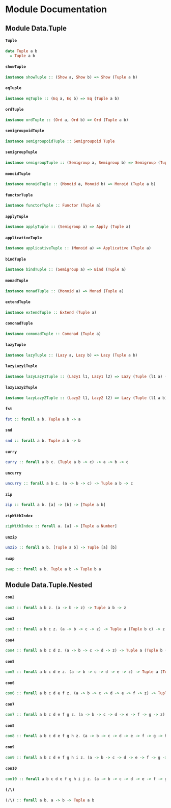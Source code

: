 # Module Documentation

## Module Data.Tuple

#### `Tuple`

``` purescript
data Tuple a b
  = Tuple a b
```


#### `showTuple`

``` purescript
instance showTuple :: (Show a, Show b) => Show (Tuple a b)
```


#### `eqTuple`

``` purescript
instance eqTuple :: (Eq a, Eq b) => Eq (Tuple a b)
```


#### `ordTuple`

``` purescript
instance ordTuple :: (Ord a, Ord b) => Ord (Tuple a b)
```


#### `semigroupoidTuple`

``` purescript
instance semigroupoidTuple :: Semigroupoid Tuple
```


#### `semigroupTuple`

``` purescript
instance semigroupTuple :: (Semigroup a, Semigroup b) => Semigroup (Tuple a b)
```


#### `monoidTuple`

``` purescript
instance monoidTuple :: (Monoid a, Monoid b) => Monoid (Tuple a b)
```


#### `functorTuple`

``` purescript
instance functorTuple :: Functor (Tuple a)
```


#### `applyTuple`

``` purescript
instance applyTuple :: (Semigroup a) => Apply (Tuple a)
```


#### `applicativeTuple`

``` purescript
instance applicativeTuple :: (Monoid a) => Applicative (Tuple a)
```


#### `bindTuple`

``` purescript
instance bindTuple :: (Semigroup a) => Bind (Tuple a)
```


#### `monadTuple`

``` purescript
instance monadTuple :: (Monoid a) => Monad (Tuple a)
```


#### `extendTuple`

``` purescript
instance extendTuple :: Extend (Tuple a)
```


#### `comonadTuple`

``` purescript
instance comonadTuple :: Comonad (Tuple a)
```


#### `lazyTuple`

``` purescript
instance lazyTuple :: (Lazy a, Lazy b) => Lazy (Tuple a b)
```


#### `lazyLazy1Tuple`

``` purescript
instance lazyLazy1Tuple :: (Lazy1 l1, Lazy1 l2) => Lazy (Tuple (l1 a) (l2 b))
```


#### `lazyLazy2Tuple`

``` purescript
instance lazyLazy2Tuple :: (Lazy2 l1, Lazy2 l2) => Lazy (Tuple (l1 a b) (l2 c d))
```


#### `fst`

``` purescript
fst :: forall a b. Tuple a b -> a
```


#### `snd`

``` purescript
snd :: forall a b. Tuple a b -> b
```


#### `curry`

``` purescript
curry :: forall a b c. (Tuple a b -> c) -> a -> b -> c
```


#### `uncurry`

``` purescript
uncurry :: forall a b c. (a -> b -> c) -> Tuple a b -> c
```


#### `zip`

``` purescript
zip :: forall a b. [a] -> [b] -> [Tuple a b]
```


#### `zipWithIndex`

``` purescript
zipWithIndex :: forall a. [a] -> [Tuple a Number]
```


#### `unzip`

``` purescript
unzip :: forall a b. [Tuple a b] -> Tuple [a] [b]
```


#### `swap`

``` purescript
swap :: forall a b. Tuple a b -> Tuple b a
```



## Module Data.Tuple.Nested

#### `con2`

``` purescript
con2 :: forall a b z. (a -> b -> z) -> Tuple a b -> z
```


#### `con3`

``` purescript
con3 :: forall a b c z. (a -> b -> c -> z) -> Tuple a (Tuple b c) -> z
```


#### `con4`

``` purescript
con4 :: forall a b c d z. (a -> b -> c -> d -> z) -> Tuple a (Tuple b (Tuple c d)) -> z
```


#### `con5`

``` purescript
con5 :: forall a b c d e z. (a -> b -> c -> d -> e -> z) -> Tuple a (Tuple b (Tuple c (Tuple d e))) -> z
```


#### `con6`

``` purescript
con6 :: forall a b c d e f z. (a -> b -> c -> d -> e -> f -> z) -> Tuple a (Tuple b (Tuple c (Tuple d (Tuple e f)))) -> z
```


#### `con7`

``` purescript
con7 :: forall a b c d e f g z. (a -> b -> c -> d -> e -> f -> g -> z) -> Tuple a (Tuple b (Tuple c (Tuple d (Tuple e (Tuple f g))))) -> z
```


#### `con8`

``` purescript
con8 :: forall a b c d e f g h z. (a -> b -> c -> d -> e -> f -> g -> h -> z) -> Tuple a (Tuple b (Tuple c (Tuple d (Tuple e (Tuple f (Tuple g h)))))) -> z
```


#### `con9`

``` purescript
con9 :: forall a b c d e f g h i z. (a -> b -> c -> d -> e -> f -> g -> h -> i -> z) -> Tuple a (Tuple b (Tuple c (Tuple d (Tuple e (Tuple f (Tuple g (Tuple h i))))))) -> z
```


#### `con10`

``` purescript
con10 :: forall a b c d e f g h i j z. (a -> b -> c -> d -> e -> f -> g -> h -> i -> j -> z) -> Tuple a (Tuple b (Tuple c (Tuple d (Tuple e (Tuple f (Tuple g (Tuple h (Tuple i j)))))))) -> z
```


#### `(/\)`

``` purescript
(/\) :: forall a b. a -> b -> Tuple a b
```




